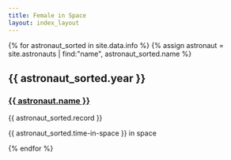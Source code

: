```yaml
---
title: Female in Space
layout: index_layout
---
```


<div class="main-container">
    {% for astronaut_sorted in site.data.info %}
        {% assign astronaut = site.astronauts | find:"name", astronaut_sorted.name %}
    <div class="text-wrapper">
        <div class="ait">
            <h2>{{ astronaut_sorted.year }}</h2>
            <h3><a href="{{ astronaut.url }}">{{ astronaut.name }}</a></h3>
            <p>{{ astronaut_sorted.record }}</p>
            <p>{{ astronaut_sorted.time-in-space }} in space</p>
        </div>
    </div>
    {% endfor %}
</div>

